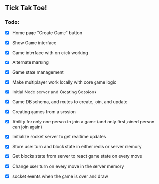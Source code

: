 ## Tick Tak Toe!

### Todo:

- [x] Home page "Create Game" button
- [x] Show Game interface
- [x] Game interface with on click working
- [x] Alternate marking
- [x] Game state management
- [x] Make multiplayer work locally with core game logic
- [x] Initial Node server and Creating Sessions
- [x] Game DB schema, and routes to create, join, and update
- [x] Creating games from a session
- [x] Ability for only one person to join a game (and only first joined person can join again)
- [x] Initialize socket server to get realtime updates
- [x] Store user turn and block state in either redis or server memory
- [x] Get blocks state from server to react game state on every move
- [x] Change user turn on every move in the server memory
- [x] socket events when the game is over and draw



